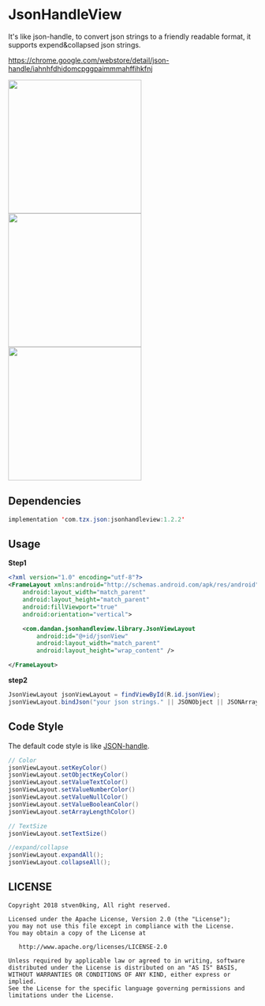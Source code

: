 # JsonHandleView
It's like json-handle, to convert json strings to a friendly readable format, it supports expend&amp;collapsed json strings.

https://chrome.google.com/webstore/detail/json-handle/iahnhfdhidomcpggpaimmmahffihkfnj

<img src="https://github.com/stven0king/JsonHandleView/blob/master/screenshots/json-handle.png?raw=true" width="270"/>

<img src="https://github.com/stven0king/JsonHandleView/blob/master/screenshots/json-handle.gif?raw=true" width="270"/>

<img src="https://github.com/stven0king/JsonHandleView/blob/master/screenshots/json-expand.gif?raw=true" width="270"/>

## Dependencies

```java
implementation 'com.tzx.json:jsonhandleview:1.2.2'
```

## Usage

**Step1**

```xml
<?xml version="1.0" encoding="utf-8"?>
<FrameLayout xmlns:android="http://schemas.android.com/apk/res/android"
    android:layout_width="match_parent"
    android:layout_height="match_parent"
    android:fillViewport="true"
    android:orientation="vertical">

    <com.dandan.jsonhandleview.library.JsonViewLayout
        android:id="@+id/jsonView"
        android:layout_width="match_parent"
        android:layout_height="wrap_content" />

</FrameLayout>
```

**step2**

```java
JsonViewLayout jsonViewLayout = findViewById(R.id.jsonView);
jsonViewLayout.bindJson("your json strings." || JSONObject || JSONArray);
```

## Code Style

The default code style is like [JSON-handle](https://chrome.google.com/webstore/detail/json-handle/iahnhfdhidomcpggpaimmmahffihkfnj).

```java
// Color
jsonViewLayout.setKeyColor()
jsonViewLayout.setObjectKeyColor()
jsonViewLayout.setValueTextColor()
jsonViewLayout.setValueNumberColor()
jsonViewLayout.setValueNullColor()
jsonViewLayout.setValueBooleanColor()
jsonViewLayout.setArrayLengthColor()

// TextSize
jsonViewLayout.setTextSize()

//expand/collapse
jsonViewLayout.expandAll();
jsonViewLayout.collapseAll();
```

## LICENSE

```lis
Copyright 2018 stven0king, All right reserved.

Licensed under the Apache License, Version 2.0 (the "License");
you may not use this file except in compliance with the License.
You may obtain a copy of the License at

   http://www.apache.org/licenses/LICENSE-2.0

Unless required by applicable law or agreed to in writing, software
distributed under the License is distributed on an "AS IS" BASIS,
WITHOUT WARRANTIES OR CONDITIONS OF ANY KIND, either express or implied.
See the License for the specific language governing permissions and
limitations under the License.
```

